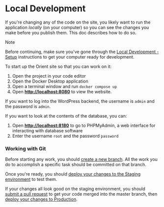 # Local Development

If you're changing any of the code on the site, you likely want to run the application *locally* (on your computer) so you can see the changes you make before you publish them. This doc describes how to do so.

> [!NOTE]
> Before continuing, make sure you've gone through the [Local Development - Setup](Local%20Development%20-%20Setup.md) instructions to get your computer ready for development.

To start up the Orient site so that you can work on it:

1. Open the project in your code editor
2. Open the Docker Desktop application
3. Open a terminal window and run `docker compose up`
4. Open **<http://localhost:8080>** to view the website.

If you want to log into the WordPress backend, the username is `admin` and the password is `admin`.

If you want to look at the contents of the database, you can:

1. Open **<http://localhost:8180>** to go to PHPMyAdmin, a web interface for interacting with database software
2. Enter the username `root` and the password `password`

### Working with Git

Before starting any work, you should [create a new branch](https://docs.github.com/en/pull-requests/collaborating-with-pull-requests/proposing-changes-to-your-work-with-pull-requests/creating-and-deleting-branches-within-your-repository). All the work you do to accomplish a specific task should be committed on that branch. 

Once you're ready, you should [deploy your changes to the Staging environment](Deploying%20to%20Staging.md) to test them.

If your changes all look good on the staging environment, you should [submit a pull request](Submitting%20a%20Pull%20Request.md) to get your code merged into the master branch, then [deploy your changes to Production](Deploying%20to%20Production.md).